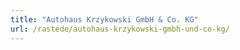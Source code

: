 ```yaml
---
title: "Autohaus Krzykowski GmbH & Co. KG"
url: /rastede/autohaus-krzykowski-gmbh-und-co-kg/
---
```


